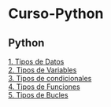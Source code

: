 # Curso-Python
## Python
[1. Tipos de Datos](https://github.com/EzioADeF/Curso-Python/blob/Dia-1/main/Copia%20de%20M4%20-%2001%20-%20Python%20Notebook.ipynb") <br>
[2. Tipos de Variables](https://github.com/EzioADeF/Curso-Python/blob/Dia-1/main/Copia%20de%20M4%20-%2002%20-%20Python%20Notebook.ipynb") <br>
[3. Tipos de condicionales](https://github.com/EzioADeF/Curso-Python/blob/Dia-1/main/Copia%20de%20M4%20-%2003%20-%20Condicionales.ipynb") <br>
[4. Tipos de Funciones](https://github.com/EzioADeF/Curso-Python/blob/Dia-1/main/Copia%20de%20M4%20-%2004%20-%20Funciones.ipynb") <br>
[5. Tipos de Bucles](https://github.com/EzioADeF/Curso-Python/blob/Dia-1/main/Copia%20de%20M4%20-%2001%20-%20Python%20Notebook.ipynb") <br>
